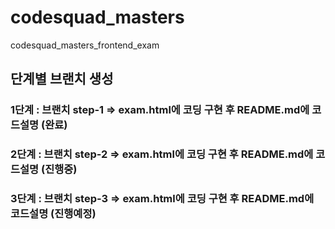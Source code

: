 # codesquad_masters
codesquad_masters_frontend_exam
## 단계별 브랜치 생성
### 1단계 : 브랜치 step-1 => exam.html에 코딩 구현 후 README.md에 코드설명 (완료)
### 2단계 : 브랜치 step-2 => exam.html에 코딩 구현 후 README.md에 코드설명 (진행중)
### 3단계 : 브랜치 step-3 => exam.html에 코딩 구현 후 README.md에 코드설명 (진행예정)